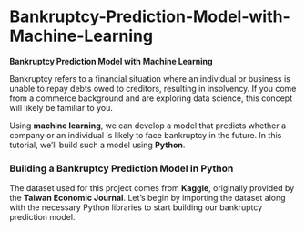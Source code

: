 # Bankruptcy-Prediction-Model-with-Machine-Learning


**Bankruptcy Prediction Model with Machine Learning**

Bankruptcy refers to a financial situation where an individual or business is unable to repay debts owed to creditors, resulting in insolvency. If you come from a commerce background and are exploring data science, this concept will likely be familiar to you.

Using **machine learning**, we can develop a model that predicts whether a company or an individual is likely to face bankruptcy in the future. In this tutorial, we’ll build such a model using **Python**.

### Building a Bankruptcy Prediction Model in Python

The dataset used for this project comes from **Kaggle**, originally provided by the **Taiwan Economic Journal**. Let’s begin by importing the dataset along with the necessary Python libraries to start building our bankruptcy prediction model.

